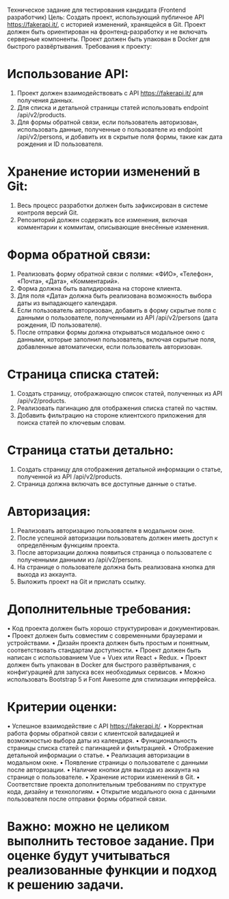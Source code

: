 Техническое задание для тестирования кандидата (Frontend разработчик)
Цель:
Создать проект, использующий публичное API https://fakerapi.it/, с историей изменений, хранящейся в Git. Проект должен быть ориентирован на фронтенд-разработку и не включать серверные компоненты. Проект должен быть упакован в Docker для быстрого развёртывания.
Требования к проекту:
#	Использование API:
1.	Проект должен взаимодействовать с API https://fakerapi.it/ для получения данных.
2.	Для списка и детальной страницы статей использовать endpoint /api/v2/products.
3.	Для формы обратной связи, если пользователь авторизован, использовать данные, полученные о пользователе из endpoint /api/v2/persons, и добавить их в скрытые поля формы, такие как дата рождения и ID пользователя.

#	Хранение истории изменений в Git:
1.	Весь процесс разработки должен быть зафиксирован в системе контроля версий Git.
2.	Репозиторий должен содержать все изменения, включая комментарии к коммитам, описывающие внесённые изменения.

#	Форма обратной связи:
1.	Реализовать форму обратной связи с полями: «ФИО», «Телефон», «Почта», «Дата», «Комментарий».
2.	Форма должна быть валидирована на стороне клиента.
3.	Для поля «Дата» должна быть реализована возможность выбора даты из выпадающего календаря.
4.	Если пользователь авторизован, добавить в форму скрытые поля с данными о пользователе, полученными из API /api/v2/persons (дата рождения, ID пользователя).
5.	После отправки формы должна открываться модальное окно с данными, которые заполнил пользователь, включая скрытые поля, добавленные автоматически, если пользователь авторизован.

#	Страница списка статей:
1.	Создать страницу, отображающую список статей, полученных из API /api/v2/products.
2.	Реализовать пагинацию для отображения списка статей по частям.
3.	Добавить фильтрацию на стороне клиентского приложения для поиска статей по ключевым словам.

# Страница статьи детально:
1.	Создать страницу для отображения детальной информации о статье, полученной из API /api/v2/products.
2.	Страница должна включать все доступные данные о статье.

#	Авторизация:
1.	Реализовать авторизацию пользователя в модальном окне.
2.	После успешной авторизации пользователь должен иметь доступ к определённым функциям проекта.
3.	После авторизации должна появиться страница о пользователе с полученными данными из /api/v2/persons.
4.	На странице о пользователе должна быть реализована кнопка для выхода из аккаунта.
7.	Выложить проект на Git и прислать ссылку.

# Дополнительные требования:
•	Код проекта должен быть хорошо структурирован и документирован.
•	Проект должен быть совместим с современными браузерами и устройствами.
•	Дизайн проекта должен быть простым и понятным, соответствовать стандартам доступности.
•	Проект должен быть написан с использованием Vue + Vuex или React + Redux.
•	Проект должен быть упакован в Docker для быстрого развёртывания, с конфигурацией для запуска всех необходимых сервисов.
•	Можно использовать Bootstrap 5 и Font Awesome для стилизации интерфейса.

# Критерии оценки:
•	Успешное взаимодействие с API https://fakerapi.it/.
•	Корректная работа формы обратной связи с клиентской валидацией и возможностью выбора даты из календаря.
•	Функциональность страницы списка статей с пагинацией и фильтрацией.
•	Отображение детальной информации о статье.
•	Реализация авторизации в модальном окне.
•	Появление страницы о пользователе с данными после авторизации.
•	Наличие кнопки для выхода из аккаунта на странице о пользователе.
•	Хранение истории изменений в Git.
•	Соответствие проекта дополнительным требованиям по структуре кода, дизайну и технологиям.
•	Открытие модального окна с данными пользователя после отправки формы обратной связи.
# Важно: можно не целиком выполнить тестовое задание. При оценке будут учитываться реализованные функции и подход к решению задачи.
